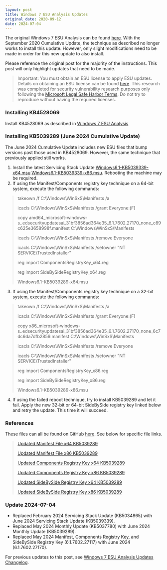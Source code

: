 ```yaml
---
layout: post
title: Windows 7 ESU Analysis Updates
original_date: 2020-09-12
date: 2024-07-04
---
```


The original Windows 7 ESU Analysis can be found [here](https://hackandpwn.com/windows-7-esu-analysis).  With the September 2020 Cumulative Update, the technique as described no longer works to install this update.  However, only slight modifications need to be made in order for this new update to also install.

Please reference the original post for the majority of the instructions.  This post will only highlight updates that need to be made.

> Important:  You must obtain an ESU license to apply ESU updates.  Details on obtaining an ESU license can be found [here](https://support.microsoft.com/en-us/help/4497181/lifecycle-faq-extended-security-updates).  This research was completed for security vulnerability research purposes only following the [Microsoft Legal Safe Harbor Terms](https://www.microsoft.com/en-us/msrc/bounty-safe-harbor).  Do not try to reproduce without having the required licenses.

### Installing KB4528069

Install KB4528069 as described in [Windows 7 ESU Analysis](https://hackandpwn.com/windows-7-esu-analysis). 

### Installing KB5039289 (June 2024 Cumulative Update)

The June 2024 Cumulative Update includes new ESU files that bump versions past those used in KB4528069.  However, the same technique that previously applied still works.

1. Install the latest Servicing Stack Update [Windows6.1-KB5039339-x64.msu](https://github.com/HackAndPwn/Windows-7-Patching/raw/master/07_ESU_Updates/01_Windows6.1-KB5039339-x64.msu) [Windows6.1-KB5039339-x86.msu](https://github.com/HackAndPwn/Windows-7-Patching/raw/master/07_ESU_Updates/01_Windows6.1-KB5039339-x86.msu).  Rebooting the machine may be required.
2. If using the Manifest/Components registry key technique on a 64-bit system, execute the following commands:
> takeown /f C:\Windows\WinSxS\Manifests /a
>
> icacls C:\Windows\WinSxS\Manifests /grant Everyone:(F)
>
> copy amd64_microsoft-windows-s..edsecurityupdatesai_31bf3856ad364e35_6.1.7602.27170_none_c89c625e3658998f.manifest C:\Windows\WinSxS\Manifests
>
> icacls C:\Windows\WinSxS\Manifests /remove Everyone
>
> icacls C:\Windows\WinSxS\Manifests /setowner "NT SERVICE\TrustedInstaller"
>
> reg import ComponentsRegistryKey_x64.reg
>
> reg import SideBySideRegistryKey_x64.reg
>
> Windows6.1-KB5039289-x64.msu
3. If using the Manifest/Components registry key technique on a 32-bit system, execute the following commands:
> takeown /f C:\Windows\WinSxS\Manifests /a
>
> icacls C:\Windows\WinSxS\Manifests /grant Everyone:(F)
>
> copy x86_microsoft-windows-s..edsecurityupdatesai_31bf3856ad364e35_6.1.7602.27170_none_6c7dc6da7dfb2859.manifest C:\Windows\WinSxS\Manifests
>
> icacls C:\Windows\WinSxS\Manifests /remove Everyone
>
> icacls C:\Windows\WinSxS\Manifests /setowner "NT SERVICE\TrustedInstaller"
>
> reg import ComponentsRegistryKey_x86.reg
>
> reg import SideBySideRegistryKey_x86.reg
>
> Windows6.1-KB5039289-x86.msu
4. If using the failed reboot technique, try to install KB5039289 and let it fail.  Apply the new 32-bit or 64-bit SideBySide registry key linked below and retry the update.  This time it will succeed.

### References

These files can all be found on GitHub [here](https://github.com/HackAndPwn/Windows-7-ESU-Analysis).  See below for specific file links.

> [Updated Manifest File x64 KB5039289](https://github.com/HackAndPwn/Windows-7-ESU-Analysis/blob/master/2024_06/amd64_microsoft-windows-s..edsecurityupdatesai_31bf3856ad364e35_6.1.7602.27170_none_c89c625e3658998f.manifest)
>
> [Updated Manifest File x86 KB5039289](https://github.com/HackAndPwn/Windows-7-ESU-Analysis/blob/master/2024_06/x86_microsoft-windows-s..edsecurityupdatesai_31bf3856ad364e35_6.1.7602.27170_none_6c7dc6da7dfb2859.manifest)
>
> [Updated Components Registry Key x64 KB5039289](https://github.com/HackAndPwn/Windows-7-ESU-Analysis/blob/master/2024_06/ComponentsRegistryKey_x64.reg)
>
> [Updated Components Registry Key x86 KB5039289](https://github.com/HackAndPwn/Windows-7-ESU-Analysis/blob/master/2024_06/ComponentsRegistryKey_x86.reg)
>
> [Updated SideBySide Registry Key x64 KB5039289](https://github.com/HackAndPwn/Windows-7-ESU-Analysis/blob/master/2024_06/SideBySideRegistryKey_x64.reg)
>
> [Updated SideBySide Registry Key x86 KB5039289](https://github.com/HackAndPwn/Windows-7-ESU-Analysis/blob/master/2024_06/SideBySideRegistryKey_x86.reg)

### Update 2024-07-04
* Replaced February 2024 Servicing Stack Update (KB5034865) with June 2024 Servicing Stack Update (KB5039339).
* Replaced May 2024 Monthly Update (KB5037780) with June 2024 Monthly Update (KB5039289).
* Replaced May 2024 Manifest, Components Registry Key, and SideBySide Registry Key (6.1.7602.27117) with June 2024 (6.1.7602.27170).

For previous updates to this post, see [Windows 7 ESU Analysis Updates Changelog](https://hackandpwn.com/windows-7-esu-analysis-updates-changelog/).